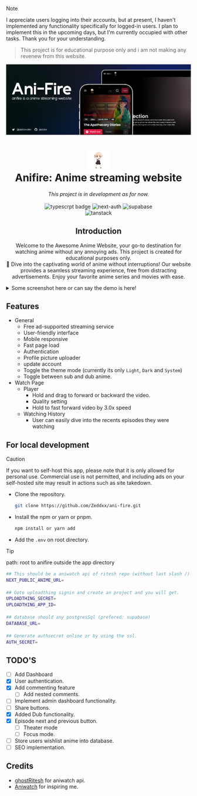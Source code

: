 > [!NOTE]
> I appreciate users logging into their accounts, but at present, I haven't implemented any functionality specifically for logged-in users. I plan to implement this in the upcoming days, but I'm currently occupied with other tasks. Thank you for your understanding.

> This project is for educational purpose only and i am not making any revenew from this website.

<img src="/public/ani-fire-cover.png" alt="banner image"/>

<h1 align="center">
  <img src="/public/assets/nav.gif" alt="anifire logo" width="66" /> </br>
  Anifire: Anime streaming website
</h1>

<p align="center">
  <i>
 This project is in development as for now.
</i>
  <br />
  <br />
  <img src="https://img.shields.io/badge/NextJs-Typescript-blue" alt="typescrpt badge" />
  <img src="https://img.shields.io/badge/NextAuth%20Credentials-8A2BE2" alt="next-auth" />
  <img src="https://img.shields.io/badge/Supabase-386641" alt="supabase" />
  <br/>
  <img src="https://img.shields.io/badge/react%20tanstack%20query-E63946" alt="tanstack" />
</p>

<h2 align="center">
  Introduction
</h2>
<p align="center">
  Welcome to the Awesome Anime Website, your go-to destination for watching anime without any annoying ads. This project is created for educational purposes only.</br >
  🎉 Dive into the captivating world of anime without interruptions! Our website provides a seamless streaming experience, free from distracting advertisements. Enjoy your favorite anime series and movies with ease.
</p>



<details>
  <summary>
    Some screenshot here or can say the demo is here!
  </summary>
  <img src="/public/cover.png" alt="intro image" />
</details>

## Features

- General
  - Free ad-supported streaming service
  - User-friendly interface
  - Mobile responsive
  - Fast page load
  - Authentication
  - Profile picture uploader
  - update account
  - Toggle the theme mode (currently its only `Light`, `Dark` and `System`)
  - Toggle between sub and dub anime.
- Watch Page
  - Player
    - Hold and drag to forward or backward the video.
    - Quality setting
    - Hold to fast forward video by 3.0x speed
  - Watching History
    - User can easily dive into the recents episodes they were watching


## For local development
> [!CAUTION]
> If you want to self-host this app, please note that it is only allowed for personal use. Commercial use is not permitted, and including ads on your self-hosted site may result in actions such as site takedown.

- Clone the repository.
  ```bash
  git clone https://github.com/Zeddxx/ani-fire.git
  ```

- Install the npm or yarn or pnpm.
  ```bash
  npm install or yarn add
  ```

- Add the `.env` on root directory.
> [!TIP]
> path: root to anifire outside the app directory

```bash
## This should be a aniwatch api of ritesh repo (without last slash /)
NEXT_PUBLIC_ANIME_URL=

## Goto uploadthing signin and create an project and you will get.
UPLOADTHING_SECRET=
UPLOADTHING_APP_ID=

## database should any postgresSql (prefered: supabase)
DATABASE_URL=

## Generate authsecret online or by using the ssl.
AUTH_SECRET=
```

## TODO'S
- [ ] Add Dashboard
- [x] User authentication.
- [x] Add commenting feature
  - [ ] Add nested comments.
- [ ] Implement admin dashboard functionality.
- [ ] Share buttons.
- [x] Added Dub functionality.
- [x] Episode next and previous button.
  - [ ] Theater mode
  - [ ] Focus mode.
- [ ] Store users wishlist anime into database.
- [ ] SEO implementation.

## Credits

- [ghostRitesh](https://github.com/ghoshRitesh12) for aniwatch api.
- [Aniwatch](https://aniwatch.to) for inspiring me.


